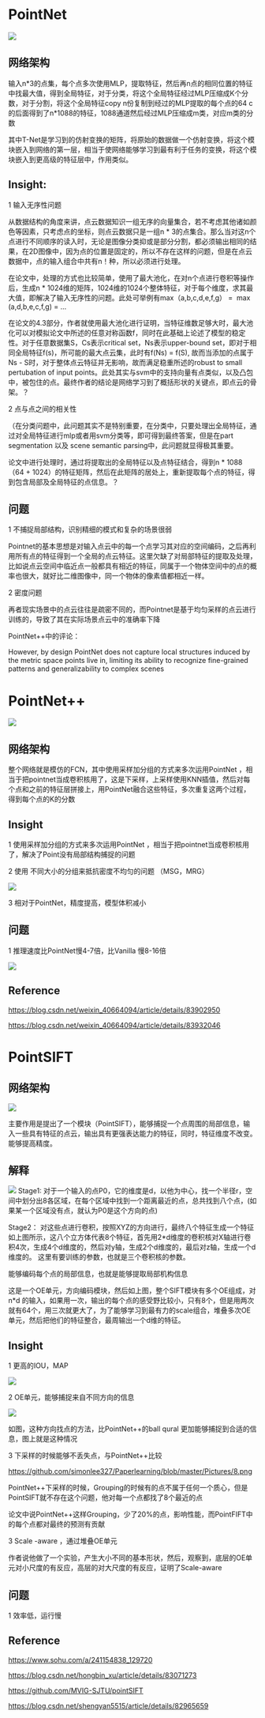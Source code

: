 # PointNet

![](https://img-blog.csdn.net/20180517215110916)
## 网络架构

输入n*3的点集，每个点多次使用MLP，提取特征，然后再n点的相同位置的特征中找最大值，得到全局特征，对于分类，将这个全局特征经过MLP压缩成K个分数，对于分割，将这个全局特征copy n份复制到经过的MLP提取的每个点的64 c的后面得到了n\*1088的特征，1088通道然后经过MLP压缩成m类，对应m类的分数

其中T-Net是学习到的仿射变换的矩阵，将原始的数据做一个仿射变换，将这个模块嵌入到网络的第一层，相当于使网络能够学习到最有利于任务的变换，将这个模块嵌入到更高级的特征层中，作用类似。

## Insight:

1 输入无序性问题

从数据结构的角度来讲，点云数据知识一组无序的向量集合，若不考虑其他诸如颜色等因素，只考虑点的坐标，则点云数据只是一组n * 3的点集合。那么当对这n个点进行不同顺序的读入时，无论是图像分类抑或是部分分割，都必须输出相同的结果，在2D图像中，因为点的位置是固定的，所以不存在这样的问题，但是在点云数据中，点的输入组合中共有n！种，所以必须进行处理。

在论文中，处理的方式也比较简单，使用了最大池化，在对n个点进行卷积等操作后，生成n * 1024维的矩阵，1024维的1024个整体特征，对于每个维度，求其最大值，即解决了输入无序性的问题。此处可举例有max（a,b,c,d,e,f,g） =  max (a,d,b,e,c,f,g) = ...

在论文的4.3部分，作者就使用最大池化进行证明，当特征维数足够大时，最大池化可以对模拟论文中所述的任意对称函数f，同时在此基础上论述了模型的稳定性。对于任意数据集S，Cs表示critical set，Ns表示upper-bound set，即对于相同全局特征f(s)，所可能的最大点云集，此时有f(Ns) = f(S), 故而当添加的点属于Ns - S时，对于整体点云特征并无影响，故而满足稳重所述的robust to small pertubation of input points。此处其实与svm中的支持向量有点类似，以及凸包中，被包住的点。最终作者的结论是网络学习到了概括形状的关键点，即点云的骨架。？

2 点与点之间的相关性

（在分类问题中，此问题其实不是特别重要，在分类中，只要处理出全局特征，通过对全局特征进行mlp或者用svm分类等，即可得到最终答案，但是在part segmentation 以及 scene semantic parsing中，此问题就显得极其重要。

论文中进行处理时，通过将提取出的全局特征以及点特征结合，得到n * 1088（64 + 1024）的特征矩阵，然后在此矩阵的居处上，重新提取每个点的特征，得到包含局部及全局特征的点信息。？
## 问题
1 不捕捉局部结构，识别精细的模式和复杂的场景很弱

Pointnet的基本思想是对输入点云中的每一个点学习其对应的空间编码，之后再利用所有点的特征得到一个全局的点云特征。这里欠缺了对局部特征的提取及处理，比如说点云空间中临近点一般都具有相近的特征，同属于一个物体空间中的点的概率也很大，就好比二维图像中，同一个物体的像素值都相近一样。

2 密度问题

再者现实场景中的点云往往是疏密不同的，而Pointnet是基于均匀采样的点云进行训练的，导致了其在实际场景点云中的准确率下降

PointNet++中的评论：

However, by design PointNet does not capture local structures induced by the metric space points live in, limiting its ability to recognize fine-grained patterns and generalizability to complex scenes

# PointNet++

![](https://img-blog.csdnimg.cn/20181109173211143.png?x-oss-process=image/watermark,type_ZmFuZ3poZW5naGVpdGk,shadow_10,text_aHR0cHM6Ly9ibG9nLmNzZG4ubmV0L3dlaXhpbl80MDY2NDA5NA==,size_16,color_FFFFFF,t_70)

## 网络架构

整个网络就是模仿的FCN，其中使用采样加分组的方式来多次运用PointNet ，相当于把pointnet当成卷积核用了，这是下采样，上采样使用KNN插值，然后对每个点和之前的特征层拼接上，用PointNet融合这些特征，多次重复这两个过程，得到每个点的K的分数

## Insight

1 使用采样加分组的方式来多次运用PointNet ，相当于把pointnet当成卷积核用了，解决了Point没有局部结构捕捉的问题

2 使用 不同大小的分组来抵抗密度不均匀的问题 （MSG，MRG）

![](https://img-blog.csdn.net/2018082217250689?watermark/2/text/aHR0cHM6Ly9ibG9nLmNzZG4ubmV0L3NpbmF0XzM3MDExODEy/font/5a6L5L2T/fontsize/400/fill/I0JBQkFCMA==/dissolve/70)

3 相对于PointNet，精度提高，模型体积减小

## 问题
1 推理速度比PointNet慢4-7倍，比Vanilla 慢8-16倍

![](https://github.com/simonlee327/Paperlearning/blob/master/Pictures/Image%203.png)

## Reference

https://blog.csdn.net/weixin_40664094/article/details/83902950

https://blog.csdn.net/weixin_40664094/article/details/83932046

# PointSIFT

## 网络架构

![](https://img-blog.csdn.net/2018101611361175?watermark/2/text/aHR0cHM6Ly9ibG9nLmNzZG4ubmV0L2hvbmdiaW5feHU=/font/5a6L5L2T/fontsize/400/fill/I0JBQkFCMA==/dissolve/70)

主要作用是提出了一个模块（PointSIFT），能够捕捉一个点周围的局部信息，输入一些具有特征的点云，输出具有更强表达能力的特征，同时，特征维度不改变。能够提高精度。


## 解释

![](https://img-blog.csdn.net/20181016113513202?watermark/2/text/aHR0cHM6Ly9ibG9nLmNzZG4ubmV0L2hvbmdiaW5feHU=/font/5a6L5L2T/fontsize/400/fill/I0JBQkFCMA==/dissolve/70)
Stage1:
对于一个输入的点P0，它的维度是d，以他为中心，找一个半径r，空间中划分出8各区域，在每个区域中找到一个距离最近的点，总共找到八个点，(如果某一个区域没有点，就认为P0是这个方向的点)

Stage2：
对这些点进行卷积，按照XYZ的方向进行，最终八个特征生成一个特征
如上图所示，这八个立方体代表8个特征，首先用2*d维度的卷积核对X轴进行卷积4次，生成4个d维度的，然后对y轴，生成2个d维度的，最后对z轴，生成一个d维度的。
这里有要训练的参数，也就是三个卷积核的参数。

能够编码每个点的局部信息，也就是能够提取局部机构信息

这是一个OE单元，方向编码模块，然后如上图，整个SIFT模块有多个OE组成，对n\*d 的输入，如果用一次，输出的每个点的感受野比较小，只有8个，但是用两次就有64个，用三次就更大了，为了能够学习到最有力的scale组合，堆叠多次OE单元，然后把他们的特征整合，最周输出一个d维的特征。

## Insight

1 更高的IOU，MAP

![](https://github.com/simonlee327/Paperlearning/blob/master/Pictures/6.png)

2 OE单元，能够捕捉来自不同方向的信息

![](https://github.com/simonlee327/Paperlearning/blob/master/Pictures/7.png)

如图，这种方向找点的方法，比PointNet++的ball qural 更加能够捕捉到合适的信息，图上就是这种情况

3 下采样的时候能够不丢失点，与PointNet++比较

https://github.com/simonlee327/Paperlearning/blob/master/Pictures/8.png

PointNet++下采样的时候，Grouping的时候有的点不属于任何一个质心，但是PointSIFT就不存在这个问题，他对每一个点都找了8个最近的点

论文中说PointNet++这样Grouping，少了20%的点，影响性能，而PointFIFT中的每个点都对最终的预测有贡献

3 Scale -aware ，通过堆叠OE单元

作者说他做了一个实验，产生大小不同的基本形状，然后，观察到，底层的OE单元对小尺度的有反应，高层的对大尺度的有反应，证明了Scale-aware


## 问题

1 效率低，运行慢

## Reference

https://www.sohu.com/a/241154838_129720

https://blog.csdn.net/hongbin_xu/article/details/83071273

https://github.com/MVIG-SJTU/pointSIFT

https://blog.csdn.net/shengyan5515/article/details/82965659